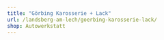 ```yaml
---
title: "Görbing Karosserie + Lack"
url: /landsberg-am-lech/goerbing-karosserie-lack/
shop: Autowerkstatt
---
```

